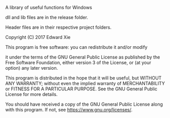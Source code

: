 A library of useful functions for Windows

dll and lib files are in the release folder.

Header files are in their respective project folders.

Copyright (C) 2017 Edward Xie

This program is free software: you can redistribute it and/or modify

it under the terms of the GNU General Public License as published by
the Free Software Foundation, either version 3 of the License, or
(at your option) any later version.

This program is distributed in the hope that it will be useful,
but WITHOUT ANY WARRANTY; without even the implied warranty of
MERCHANTABILITY or FITNESS FOR A PARTICULAR PURPOSE.  See the
GNU General Public License for more details.

You should have received a copy of the GNU General Public License
along with this program.  If not, see <https://www.gnu.org/licenses/>.
